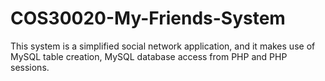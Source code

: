 # COS30020-My-Friends-System
This system is a simplified social network application, and it makes use of MySQL table creation, MySQL database access from PHP and PHP sessions.
